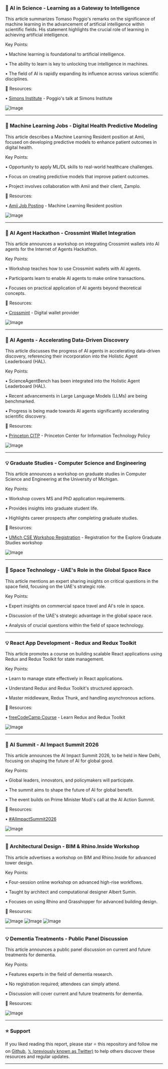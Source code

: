 ### 🤖 AI in Science -  Learning as a Gateway to Intelligence

This article summarizes Tomaso Poggio's remarks on the significance of machine learning in the advancement of artificial intelligence within scientific fields.  His statement highlights the crucial role of learning in achieving artificial intelligence.

Key Points:

• Machine learning is foundational to artificial intelligence.


•  The ability to learn is key to unlocking true intelligence in machines.


•  The field of AI is rapidly expanding its influence across various scientific disciplines.



🔗 Resources:

• [Simons Institute](https://simons.berkeley.edu/talks/tomaso-p) -  Poggio's talk at Simons Institute

![Image](https://pbs.twimg.com/media/G0iVmbcaMAUWdH-?format=jpg&name=small)


---

### 🚀 Machine Learning Jobs - Digital Health Predictive Modeling

This article describes a Machine Learning Resident position at Amii, focused on developing predictive models to enhance patient outcomes in digital health.

Key Points:

• Opportunity to apply ML/DL skills to real-world healthcare challenges.


•  Focus on creating predictive models that improve patient outcomes.


•  Project involves collaboration with Amii and their client, Zamplo.



🔗 Resources:

• [Amii Job Posting](https://hubs.la/Q03HZMHH0) - Machine Learning Resident position

![Image](https://pbs.twimg.com/media/G0kxkqzW0AAj4sw?format=jpg&name=small)


---

### 🚀 AI Agent Hackathon - Crossmint Wallet Integration

This article announces a workshop on integrating Crossmint wallets into AI agents for the Internet of Agents Hackathon.

Key Points:

• Workshop teaches how to use Crossmint wallets with AI agents.


•  Participants learn to enable AI agents to make online transactions.


•  Focuses on practical application of AI agents beyond theoretical concepts.



🔗 Resources:

• [Crossmint](https://x.com/crossmint) - Digital wallet provider

![Image](https://pbs.twimg.com/media/G0kfrkkWAAAsE6U?format=jpg&name=small)


---

### 🤖 AI Agents - Accelerating Data-Driven Discovery

This article discusses the progress of AI agents in accelerating data-driven discovery, referencing their incorporation into the Holistic Agent Leaderboard (HAL).

Key Points:

• ScienceAgentBench has been integrated into the Holistic Agent Leaderboard (HAL).


•  Recent advancements in Large Language Models (LLMs) are being benchmarked.


•  Progress is being made towards AI agents significantly accelerating scientific discovery.



🔗 Resources:

• [Princeton CITP](https://x.com/PrincetonCITP) -  Princeton Center for Information Technology Policy

![Image](https://pbs.twimg.com/media/G0hk-PWXYAAQb9d?format=jpg&name=small)


---

### 💡 Graduate Studies - Computer Science and Engineering

This article announces a workshop on graduate studies in Computer Science and Engineering at the University of Michigan.

Key Points:

• Workshop covers MS and PhD application requirements.


•  Provides insights into graduate student life.


•  Highlights career prospects after completing graduate studies.



🔗 Resources:

• [UMich CSE Workshop Registration](myumi.ch/XGxVe) -  Registration for the Explore Graduate Studies workshop

![Image](https://pbs.twimg.com/media/G0kdCGNWUAAQhk5?format=jpg&name=small)


---

### 🤖 Space Technology - UAE's Role in the Global Space Race

This article mentions an expert sharing insights on critical questions in the space field, focusing on the UAE's strategic role.

Key Points:

• Expert insights on commercial space travel and AI's role in space.


•  Discussion of the UAE's strategic advantage in the global space race.


•  Analysis of crucial questions within the field of space technology.



---

### 💡 React App Development - Redux and Redux Toolkit

This article promotes a course on building scalable React applications using Redux and Redux Toolkit for state management.

Key Points:

• Learn to manage state effectively in React applications.


•  Understand Redux and Redux Toolkit's structured approach.


•  Master middleware, Redux Thunk, and handling asynchronous actions.



🔗 Resources:

• [freeCodeCamp Course](freecodecamp.org/news/learn-red) -  Learn Redux and Redux Toolkit

![Image](https://pbs.twimg.com/media/G0kGtbiXMAAIBjD?format=jpg&name=small)


---

### 🤖 AI Summit - AI Impact Summit 2026

This article announces the AI Impact Summit 2026, to be held in New Delhi, focusing on shaping the future of AI for global good.

Key Points:

• Global leaders, innovators, and policymakers will participate.


•  The summit aims to shape the future of AI for global benefit.


•  The event builds on Prime Minister Modi's call at the AI Action Summit.



🔗 Resources:

• [#AIImpactSummit2026](https://x.com/hashtag/AIImpactSummit2026?src=hashtag_click)


![Image](https://pbs.twimg.com/media/G0kCPWpWIAANSaW?format=jpg&name=small)


---

### 🚀 Architectural Design - BIM & Rhino.Inside Workshop

This article advertises a workshop on BIM and Rhino.Inside for advanced tower design.

Key Points:

• Four-session online workshop on advanced high-rise workflows.


•  Taught by architect and computational designer Albert Sumin.


•  Focuses on using Rhino and Grasshopper for advanced building design.



🔗 Resources:

![Image](https://pbs.twimg.com/media/G0jZVU4W8AAi7lI?format=jpg&name=small)
![Image](https://pbs.twimg.com/media/G0jZVU8XYAA8V_l?format=jpg&name=360x360)
![Image](https://pbs.twimg.com/media/G0jZVVHXIAAiaB-?format=jpg&name=360x360)


---

### 💡 Dementia Treatments - Public Panel Discussion

This article announces a public panel discussion on current and future treatments for dementia.

Key Points:

• Features experts in the field of dementia research.


•  No registration required; attendees can simply attend.


•  Discussion will cover current and future treatments for dementia.



🔗 Resources:

![Image](https://pbs.twimg.com/media/G0hWlNUXQAAUjBS?format=jpg&name=small)


---

### ⭐️ Support

If you liked reading this report, please star ⭐️ this repository and follow me on [Github](https://github.com/Drix10), [𝕏 (previously known as Twitter)](https://x.com/DRIX_10_) to help others discover these resources and regular updates.

---